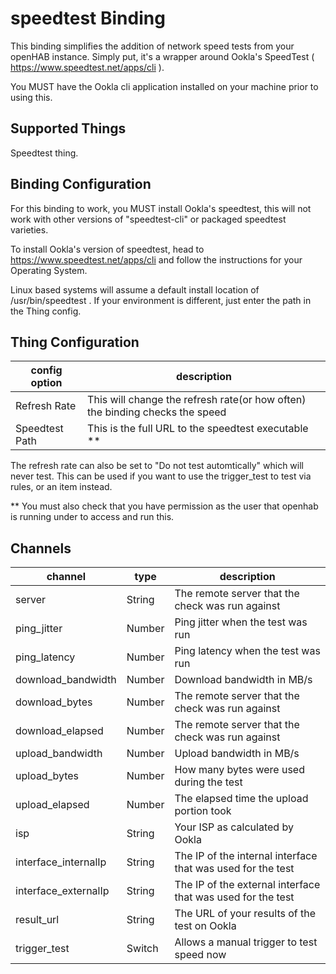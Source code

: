 # speedtest Binding

This binding simplifies the addition of network speed tests from your openHAB instance.   Simply put, it's a wrapper around Ookla's SpeedTest ( https://www.speedtest.net/apps/cli ).  

You MUST have the Ookla cli application installed on your machine prior to using this.

## Supported Things

Speedtest thing.   

## Binding Configuration

For this binding to work, you MUST install Ookla's speedtest, this will not work with other versions of "speedtest-cli" or packaged speedtest varieties.   

To install Ookla's version of speedtest, head to https://www.speedtest.net/apps/cli and follow the instructions for your Operating System.   

Linux based systems will assume a default install location of /usr/bin/speedtest .  If your environment is different, just enter the path in the Thing config.  

## Thing Configuration
| config option  |  description                  |
|----------|------------------------------|
| Refresh Rate  | This will change the refresh rate(or how often) the binding checks the speed  |
| Speedtest Path  | This is the full URL to the speedtest executable ** |

The refresh rate can also be set to "Do not test automtically" which will never test.   This can be used if you want to use the trigger_test to test via rules, or an item instead.

** You must also check that you have permission as the user that openhab is running under to access and run this.   

## Channels

| channel  | type   | description                  |
|----------|--------|------------------------------|
| server  | String | The remote server that the check was run against  |
| ping_jitter  | Number | Ping jitter when the test was run  |
| ping_latency  | Number | Ping latency when the test was run |
| download_bandwidth  | Number | Download bandwidth in MB/s  |
| download_bytes  | Number | The remote server that the check was run against  |
| download_elapsed  | Number | The remote server that the check was run against  |
| upload_bandwidth  | Number | Upload bandwidth in MB/s |
| upload_bytes  | Number | How many bytes were used during the test  |
| upload_elapsed  | Number | The elapsed time the upload portion took  |
| isp  | String | Your ISP as calculated by Ookla  |
| interface_internalIp  | String | The IP of the internal interface that was used for the test  |
| interface_externalIp  | String | The IP of the external interface that was used for the test |
| result_url  | String | The URL of your results of the test on Ookla |
| trigger_test  | Switch | Allows a manual trigger to test speed now |


